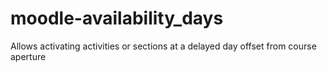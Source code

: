 # moodle-availability_days
Allows activating activities or sections at a delayed day offset from course aperture
